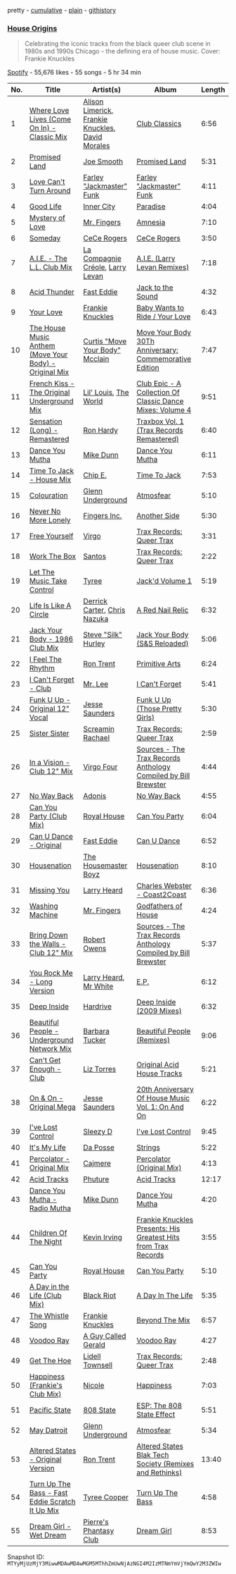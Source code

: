 pretty - [cumulative](/playlists/cumulative/37i9dQZF1DWWeWDl2F7vbH.md) - [plain](/playlists/plain/37i9dQZF1DWWeWDl2F7vbH) - [githistory](https://github.githistory.xyz/mackorone/spotify-playlist-archive/blob/main/playlists/plain/37i9dQZF1DWWeWDl2F7vbH)

### [House Origins](https://open.spotify.com/playlist/37i9dQZF1DWWeWDl2F7vbH)

> Celebrating the iconic tracks from the black queer club scene in 1980s and 1990s Chicago \- the defining era of house music\. Cover: Frankie Knuckles

[Spotify](https://open.spotify.com/user/spotify) - 55,676 likes - 55 songs - 5 hr 34 min

| No. | Title | Artist(s) | Album | Length |
|---|---|---|---|---|
| 1 | [Where Love Lives \(Come On In\) \- Classic Mix](https://open.spotify.com/track/0ilZMeXHPKDPjUc4Neu04f) | [Alison Limerick](https://open.spotify.com/artist/0ELXBCSsRl2m92MgnOsA69), [Frankie Knuckles](https://open.spotify.com/artist/63yl9nDNrHpiAYGlNJxxjc), [David Morales](https://open.spotify.com/artist/6CwQfN34JdGHfo0A752Lts) | [Club Classics](https://open.spotify.com/album/7myZnxCkCwmL67BJ1X6U3m) | 6:56 |
| 2 | [Promised Land](https://open.spotify.com/track/796T2ROxTNibXRjVhjSzCa) | [Joe Smooth](https://open.spotify.com/artist/4BIamAD25vwYldaOWTEsXd) | [Promised Land](https://open.spotify.com/album/1oyrymxXmhE2NaYczhS6NR) | 5:31 |
| 3 | [Love Can't Turn Around](https://open.spotify.com/track/3al6ULdpX9IOZIFEZCAxT1) | [Farley "Jackmaster" Funk](https://open.spotify.com/artist/0B9P7RXrukgIdmutz9XMVN) | [Farley "Jackmaster" Funk](https://open.spotify.com/album/1BZmUUewG88xIvYjXY0VUb) | 4:11 |
| 4 | [Good Life](https://open.spotify.com/track/5sJiLlgQKBL81QCTOkoLB5) | [Inner City](https://open.spotify.com/artist/0vUJ3QLN3MlRfjOc2LjGWp) | [Paradise](https://open.spotify.com/album/2CwxbRPETEraKmAKDNrEcs) | 4:04 |
| 5 | [Mystery of Love](https://open.spotify.com/track/1E8hMeQvfgvQPjN3BZ2viF) | [Mr\. Fingers](https://open.spotify.com/artist/0dRiUTGvNV17AMIULRYsvn) | [Amnesia](https://open.spotify.com/album/201nAW1V2QI2jDbGci7K3g) | 7:10 |
| 6 | [Someday](https://open.spotify.com/track/5bGlU4BXhMRMMHWZnHuKhj) | [CeCe Rogers](https://open.spotify.com/artist/2hNpOiBBvdArEJy7ACY4O1) | [CeCe Rogers](https://open.spotify.com/album/7nxYXN1wJ2PsPpQI09abMx) | 3:50 |
| 7 | [A.I.E\. \- The L.L\. Club Mix](https://open.spotify.com/track/4ojWUlwqe20RDxfTunZSEH) | [La Compagnie Créole](https://open.spotify.com/artist/4GFqys2YA5hdCl4P2pdX3h), [Larry Levan](https://open.spotify.com/artist/7wxPD9vDsKD5OuHCeWgXRm) | [A.I.E\. \(Larry Levan Remixes\)](https://open.spotify.com/album/5DDnG0c9KJqwF4VePStSGZ) | 7:18 |
| 8 | [Acid Thunder](https://open.spotify.com/track/25cVyUYzONCdHUeFWKbOol) | [Fast Eddie](https://open.spotify.com/artist/19slOlozrbxkEIMD8L3Qsv) | [Jack to the Sound](https://open.spotify.com/album/3igGT17KIQSSgdugsQELLh) | 4:32 |
| 9 | [Your Love](https://open.spotify.com/track/0vryyKyxCFXT0gg670yNEw) | [Frankie Knuckles](https://open.spotify.com/artist/63yl9nDNrHpiAYGlNJxxjc) | [Baby Wants to Ride / Your Love](https://open.spotify.com/album/6hV7MW8zuYQ9skUy0rY2h5) | 6:43 |
| 10 | [The House Music Anthem \(Move Your Body\) \- Original Mix](https://open.spotify.com/track/5GwqtJkXxEU4AB7zjD1cCe) | [Curtis "Move Your Body" Mcclain](https://open.spotify.com/artist/4TN7qh4IyreD54FZPzCGxS) | [Move Your Body 30Th Anniversary: Commemorative Edition](https://open.spotify.com/album/5quqVXlP2SHq1fH3L9HQc8) | 7:47 |
| 11 | [French Kiss \- The Original Underground Mix](https://open.spotify.com/track/7hnqJYCKZFW7vMoykaraZG) | [Lil' Louis](https://open.spotify.com/artist/5A16TE7083RJq3yzpdsQWs), [The World](https://open.spotify.com/artist/62ltJFdLVl9JUrdhzWqp0F) | [Club Epic \- A Collection Of Classic Dance Mixes: Volume 4](https://open.spotify.com/album/5EeLmKBK9L5zt1m2hpzIjW) | 9:51 |
| 12 | [Sensation \(Long\) \- Remastered](https://open.spotify.com/track/5Im1UUImw2eFDcaXxjhWoy) | [Ron Hardy](https://open.spotify.com/artist/1N6soJa7mZhKemJjaLLXx3) | [Traxbox Vol\. 1 \(Trax Records Remastered\)](https://open.spotify.com/album/1Tma8fnYGAuDqvMQfEri3X) | 6:40 |
| 13 | [Dance You Mutha](https://open.spotify.com/track/4Lsm1CZ7dcStREyx82DNfY) | [Mike Dunn](https://open.spotify.com/artist/55UOywvWbUD9c6C3NSGdft) | [Dance You Mutha](https://open.spotify.com/album/46z9rRRERhimT8fptPcJMW) | 6:11 |
| 14 | [Time To Jack \- House Mix](https://open.spotify.com/track/0e7Cem09Vtt7iUwpsgCd7w) | [Chip E.](https://open.spotify.com/artist/1o4OYTXLA2ugfRiHKVE8mh) | [Time To Jack](https://open.spotify.com/album/0BXPOOpImrzRIna6Rgfhez) | 7:53 |
| 15 | [Colouration](https://open.spotify.com/track/5R0O1izXn9jy0PQn1Ki2Lt) | [Glenn Underground](https://open.spotify.com/artist/1ZdinLDX0e8r5dIlWLpmAc) | [Atmosfear](https://open.spotify.com/album/6l6VDvfN2xbSz6sFDXWJxz) | 5:10 |
| 16 | [Never No More Lonely](https://open.spotify.com/track/3vvFD7Vd5gANTraXckJeuu) | [Fingers Inc.](https://open.spotify.com/artist/7DbXdVqrretuCKPkTeX8Kk) | [Another Side](https://open.spotify.com/album/0h1OjjFTmWLJaRGLhOuNf7) | 5:30 |
| 17 | [Free Yourself](https://open.spotify.com/track/5MEWg5QOPwn3FMLDxoP1Wd) | [Virgo](https://open.spotify.com/artist/2ByXYkrbs6o7fQGrn17gZt) | [Trax Records: Queer Trax](https://open.spotify.com/album/4KQBQoG77BGnzTiE8cYIaa) | 3:31 |
| 18 | [Work The Box](https://open.spotify.com/track/6aP8letPTuSZ91CFlssH0h) | [Santos](https://open.spotify.com/artist/1fxl29ywXYE3iCZVJBolwt) | [Trax Records: Queer Trax](https://open.spotify.com/album/4KQBQoG77BGnzTiE8cYIaa) | 2:22 |
| 19 | [Let The Music Take Control](https://open.spotify.com/track/2cQKELIwtNGxQw25SizKXp) | [Tyree](https://open.spotify.com/artist/0GLde9xobyOX0vNW3nY9pt) | [Jack'd Volume 1](https://open.spotify.com/album/3v0VLJ61hZHGXREAIJWc4j) | 5:19 |
| 20 | [Life Is Like A Circle](https://open.spotify.com/track/0339d9dCac6LbaHkF9gFIA) | [Derrick Carter](https://open.spotify.com/artist/3XwBizyFmbCCUFcdcsvMmm), [Chris Nazuka](https://open.spotify.com/artist/3poidKVZ5SL4RXJG89pfhY) | [A Red Nail Relic](https://open.spotify.com/album/26A316XCguaCdZKDHSQtNw) | 6:32 |
| 21 | [Jack Your Body \- 1986 Club Mix](https://open.spotify.com/track/10QGhgqQm0I2Y9maxrM7T6) | [Steve "Silk" Hurley](https://open.spotify.com/artist/2TzZ6XTFG1p1PAfhl0crDP) | [Jack Your Body \(S&S Reloaded\)](https://open.spotify.com/album/3UAvNbsdCDrUKyhp8YGfJT) | 5:06 |
| 22 | [I Feel The Rhythm](https://open.spotify.com/track/2JVzNkHarX3ceGbOB4aF6Q) | [Ron Trent](https://open.spotify.com/artist/0TOZ0i0BHZJYKK2rvoRD2d) | [Primitive Arts](https://open.spotify.com/album/15sHxOZhSMHaTwhJhmNY2K) | 6:24 |
| 23 | [I Can't Forget \- Club](https://open.spotify.com/track/4uekeVJKBNAZeV8d9srFDr) | [Mr\. Lee](https://open.spotify.com/artist/7GXl7JNlpliaLZhSVRLQKu) | [I Can't Forget](https://open.spotify.com/album/3zzi0L40kSaMvOOxUfylEd) | 5:41 |
| 24 | [Funk U Up \- Original 12" Vocal](https://open.spotify.com/track/4np1ZSefZyjnML0fEfElBo) | [Jesse Saunders](https://open.spotify.com/artist/6ZYa9hYoOGVzvQa2vmiVhi) | [Funk U Up \(Those Pretty Girls\)](https://open.spotify.com/album/3zef0TNhCEtdSlJXH61LX3) | 5:30 |
| 25 | [Sister Sister](https://open.spotify.com/track/23nF3uAzoThBrAKzF5844r) | [Screamin Rachael](https://open.spotify.com/artist/2ygp1KNMsaJYXKcASSRCjK) | [Trax Records: Queer Trax](https://open.spotify.com/album/4KQBQoG77BGnzTiE8cYIaa) | 2:59 |
| 26 | [In a Vision \- Club 12" Mix](https://open.spotify.com/track/25hbHxgFQxUzO07aTVjHts) | [Virgo Four](https://open.spotify.com/artist/21GOilQf7qSpQdz7Ar6NWP) | [Sources \- The Trax Records Anthology Compiled by Bill Brewster](https://open.spotify.com/album/1k8Bqa4KCK7ihCuyljIoBC) | 4:44 |
| 27 | [No Way Back](https://open.spotify.com/track/7nQaBI1NTv5kpPyeMruTTK) | [Adonis](https://open.spotify.com/artist/3DxtKajg4nhMlf0qBES7sz) | [No Way Back](https://open.spotify.com/album/2VNvQnGB9tXRpLV2aOVrmX) | 4:55 |
| 28 | [Can You Party \(Club Mix\)](https://open.spotify.com/track/6TeKFnwaPsXI35gaQEoR8z) | [Royal House](https://open.spotify.com/artist/0daYmCWEivMhG9FsmwgyFL) | [Can You Party](https://open.spotify.com/album/6XDDcGr98kPfkv1FZ5fYoI) | 6:04 |
| 29 | [Can U Dance \- Original](https://open.spotify.com/track/3fwERi4c7YGnHFEVnwGTQm) | [Fast Eddie](https://open.spotify.com/artist/19slOlozrbxkEIMD8L3Qsv) | [Can U Dance](https://open.spotify.com/album/4e14JHptqsfgqVlX0Z0NoI) | 6:52 |
| 30 | [Housenation](https://open.spotify.com/track/3TOXCM47jxS22kqCJrQvB2) | [The Housemaster Boyz](https://open.spotify.com/artist/2w5pLnLRqI8mQwiktn7CMd) | [Housenation](https://open.spotify.com/album/3scK2qMH6f9rGXXBTqyIvR) | 8:10 |
| 31 | [Missing You](https://open.spotify.com/track/06hANyT8h4lWypiU6PJPrR) | [Larry Heard](https://open.spotify.com/artist/3j7teie3p6UnbA8nW51Trz) | [Charles Webster \- Coast2Coast](https://open.spotify.com/album/0J3maXTgCWzdpFC3CQs6MO) | 6:36 |
| 32 | [Washing Machine](https://open.spotify.com/track/0W6qOqaBOeDrSjcCwzfyKh) | [Mr\. Fingers](https://open.spotify.com/artist/0dRiUTGvNV17AMIULRYsvn) | [Godfathers of House](https://open.spotify.com/album/1aYVZSnAZdaUSkjlJpkEdO) | 4:24 |
| 33 | [Bring Down the Walls \- Club 12" Mix](https://open.spotify.com/track/5B877qrirzwdOZUzNZ8GJj) | [Robert Owens](https://open.spotify.com/artist/407nV5hO7mZap3UJdpTr4t) | [Sources \- The Trax Records Anthology Compiled by Bill Brewster](https://open.spotify.com/album/1k8Bqa4KCK7ihCuyljIoBC) | 5:37 |
| 34 | [You Rock Me \- Long Version](https://open.spotify.com/track/4706xUPwNxD438vIJ3ELxq) | [Larry Heard](https://open.spotify.com/artist/3j7teie3p6UnbA8nW51Trz), [Mr White](https://open.spotify.com/artist/5aUUNSMJtijlIrD5RaBAOp) | [E.P.](https://open.spotify.com/album/6ZCxOD387eOYLvwTkzgIvm) | 6:12 |
| 35 | [Deep Inside](https://open.spotify.com/track/22eUyC9vOG2aoP5yHX8VxV) | [Hardrive](https://open.spotify.com/artist/0IF4B0ZFCLAbcshTusfEl1) | [Deep Inside \(2009 Mixes\)](https://open.spotify.com/album/573BQbP4hPr12C32Np5XDW) | 6:32 |
| 36 | [Beautiful People \- Underground Network Mix](https://open.spotify.com/track/6WnWvRVzXJWEHxkhDKmt8u) | [Barbara Tucker](https://open.spotify.com/artist/6txh5tFMJyxSwT0iE7wX2w) | [Beautiful People \(Remixes\)](https://open.spotify.com/album/4FjqVqy1KwVl5VinivSgKN) | 9:06 |
| 37 | [Can't Get Enough \- Club](https://open.spotify.com/track/1Y1j6O3M0UFs508PiScqFA) | [Liz Torres](https://open.spotify.com/artist/7LI1GL4hWpWNZZqF0YOrBG) | [Original Acid House Tracks](https://open.spotify.com/album/2OAtpG4qmck9JB40ztJJpy) | 5:21 |
| 38 | [On & On \- Original Mega](https://open.spotify.com/track/7jGhlI2LQVDSmgMpOxFfAH) | [Jesse Saunders](https://open.spotify.com/artist/6ZYa9hYoOGVzvQa2vmiVhi) | [20th Anniversary Of House Music Vol\. 1: On And On](https://open.spotify.com/album/71L0fEgCxlCw33XaWvpjYV) | 6:22 |
| 39 | [I've Lost Control](https://open.spotify.com/track/4soPG45sARVq4ZTLqKUwlG) | [Sleezy D](https://open.spotify.com/artist/3wD0bhAy5hb5nqcTReldti) | [I've Lost Control](https://open.spotify.com/album/0n6enbHiJdreu7M34ZuMkR) | 9:45 |
| 40 | [It's My Life](https://open.spotify.com/track/7pfhvQZld6TbfbST95KzCH) | [Da Posse](https://open.spotify.com/artist/6oHc1xzJP7C3YdsFvKZL4P) | [Strings](https://open.spotify.com/album/7CDOl2IKWOqNMwn4rp8Nmi) | 5:22 |
| 41 | [Percolator \- Original Mix](https://open.spotify.com/track/5JYbPUFjUn0i8BQy1C5JTs) | [Cajmere](https://open.spotify.com/artist/7lIBLhQHKay3r1xtO3VtWT) | [Percolator \(Original Mix\)](https://open.spotify.com/album/7E5OUkUh3NKIo9rlVGcb81) | 4:13 |
| 42 | [Acid Tracks](https://open.spotify.com/track/2aLXJJ2zOsBJlGTxiG0yMi) | [Phuture](https://open.spotify.com/artist/4y7BsfdIKQ7Of5SskHej70) | [Acid Tracks](https://open.spotify.com/album/6g7DeZAKsyubcQpyWw7WZZ) | 12:17 |
| 43 | [Dance You Mutha \- Radio Mutha](https://open.spotify.com/track/7LmXZmZh26Kix8scl972qB) | [Mike Dunn](https://open.spotify.com/artist/55UOywvWbUD9c6C3NSGdft) | [Dance You Mutha](https://open.spotify.com/album/2DfYPScpfIGYHsKk9IlrAO) | 4:20 |
| 44 | [Children Of The Night](https://open.spotify.com/track/4Ydz0OkLiC3OQprdtEbFbI) | [Kevin Irving](https://open.spotify.com/artist/0YHkLrAH0UrZ3H7WMFdDgh) | [Frankie Knuckles Presents: His Greatest Hits from Trax Records](https://open.spotify.com/album/0FV16C1tWVlaSSYUYofPwT) | 3:55 |
| 45 | [Can You Party](https://open.spotify.com/track/0oWsLdL42QXWzHA1mzekTC) | [Royal House](https://open.spotify.com/artist/0daYmCWEivMhG9FsmwgyFL) | [Can You Party](https://open.spotify.com/album/6XDDcGr98kPfkv1FZ5fYoI) | 5:10 |
| 46 | [A Day in the Life \(Club Mix\)](https://open.spotify.com/track/0dUXcsRSXJbcEO2gMn5ZSL) | [Black Riot](https://open.spotify.com/artist/4sLofiS3YMOswjbgV1XImk) | [A Day In The Life](https://open.spotify.com/album/5jABk8nkssGKaFIKwaEEDf) | 5:35 |
| 47 | [The Whistle Song](https://open.spotify.com/track/0DwAc0Z8Td3jv5frUznqu1) | [Frankie Knuckles](https://open.spotify.com/artist/63yl9nDNrHpiAYGlNJxxjc) | [Beyond The Mix](https://open.spotify.com/album/0DdX2VkXM0LmUU2S7S3QeD) | 6:57 |
| 48 | [Voodoo Ray](https://open.spotify.com/track/5gjRugpcrpgRffrheTbQYT) | [A Guy Called Gerald](https://open.spotify.com/artist/1TV0WTE9ukywcLGMh4j4iU) | [Voodoo Ray](https://open.spotify.com/album/1imPEMij8akBSxqDYQJigZ) | 4:27 |
| 49 | [Get The Hoe](https://open.spotify.com/track/5qOZDFvPeYfJpVzwKxFUJE) | [Lidell Townsell](https://open.spotify.com/artist/1kLU4FT0l2Bayn8Vir6jo3) | [Trax Records: Queer Trax](https://open.spotify.com/album/4KQBQoG77BGnzTiE8cYIaa) | 2:48 |
| 50 | [Happiness \(Frankie's Club Mix\)](https://open.spotify.com/track/3edq4d0o0Cp1z6IxbPaYo3) | [Nicole](https://open.spotify.com/artist/1mZNu27aQ4OBjxCN49hzUS) | [Happiness](https://open.spotify.com/album/3z888Hlnai1MI45UMfcJnS) | 7:03 |
| 51 | [Pacific State](https://open.spotify.com/track/2h7w0KHwHbx4WbG6WxjO7U) | [808 State](https://open.spotify.com/artist/7hFdUW64G4iU1tz46ITRfN) | [ESP: The 808 State Effect](https://open.spotify.com/album/0mwlWFUpsVDeDw5kkUlDzV) | 5:51 |
| 52 | [May Datroit](https://open.spotify.com/track/51BkUYUUCjHmQ0l1gRVT59) | [Glenn Underground](https://open.spotify.com/artist/1ZdinLDX0e8r5dIlWLpmAc) | [Atmosfear](https://open.spotify.com/album/6l6VDvfN2xbSz6sFDXWJxz) | 5:34 |
| 53 | [Altered States \- Original Version](https://open.spotify.com/track/4Ps7ZJ2YJmQhmEpHhPZ5Pu) | [Ron Trent](https://open.spotify.com/artist/0TOZ0i0BHZJYKK2rvoRD2d) | [Altered States Blak Tech Society \(Remixes and Rethinks\)](https://open.spotify.com/album/3jBDwYYSaq2mvWLaQbjx5Q) | 13:40 |
| 54 | [Turn Up The Bass \- Fast Eddie Scratch It Up Mix](https://open.spotify.com/track/4a2VdX9fRz3mFuEP17TnEn) | [Tyree Cooper](https://open.spotify.com/artist/0iQ58hVu6gA9nuuCgbnvOn) | [Turn Up The Bass](https://open.spotify.com/album/5e9sCiyp7gvkBbZkVeu0e6) | 4:58 |
| 55 | [Dream Girl \- Wet Dream](https://open.spotify.com/track/5HvPR4mRFKQwVpu7GRR9wz) | [Pierre's Phantasy Club](https://open.spotify.com/artist/6zJNLG5DvKim9OzkEGy1TM) | [Dream Girl](https://open.spotify.com/album/2i9YUbpKYs3wNZjk2o9fMa) | 8:53 |

Snapshot ID: `MTYyMjUzMjY3MiwwMDAwMDAwMGM5MThhZmUwNjAzNGI4M2IzMTNmYmVjYmQwY2M3ZWIw`
